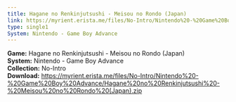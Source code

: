 ```yaml
---
title: Hagane no Renkinjutsushi - Meisou no Rondo (Japan)
link: https://myrient.erista.me/files/No-Intro/Nintendo%20-%20Game%20Boy%20Advance/Hagane%20no%20Renkinjutsushi%20-%20Meisou%20no%20Rondo%20(Japan).zip
type: single1
System: Nintendo - Game Boy Advance
---
```

<b>Game:</b> Hagane no Renkinjutsushi - Meisou no Rondo (Japan)<br>
<b>System:</b> Nintendo - Game Boy Advance<br>
<b>Collection:</b> No-Intro<br>
<b>Download:</b> https://myrient.erista.me/files/No-Intro/Nintendo%20-%20Game%20Boy%20Advance/Hagane%20no%20Renkinjutsushi%20-%20Meisou%20no%20Rondo%20(Japan).zip